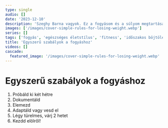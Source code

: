 ```yaml
---
type: single
audio: []
date: '2023-12-10'
description: 'Szeghy Barna vagyok. Ez a fogyásom és a súlyom megtartásának a története.'
images: ['/images/cover-simple-rules-for-losing-weight.webp']
series: []
tags: ['fogyás', 'egészséges életstílus', 'fitness', 'időszakos böjtölés']
title: 'Egyszerű szabályok a fogyáshoz'
videos: []
cascade:
  featured_image: '/images/cover-simple-rules-for-losing-weight.webp'
---
```

# Egyszerű szabályok a fogyáshoz

1. Próbáld ki két hétre
2. Dokumentáld
3. Elemezd
4. Adaptáld vagy vesd el
5. Légy türelmes, várj 2 hetet
6. Kezdd elölről!
